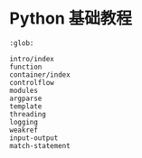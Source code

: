 # Python 基础教程

```{toctree}
:glob:

intro/index
function
container/index
controlflow
modules
argparse
template
threading
logging
weakref
input-output
match-statement
```
